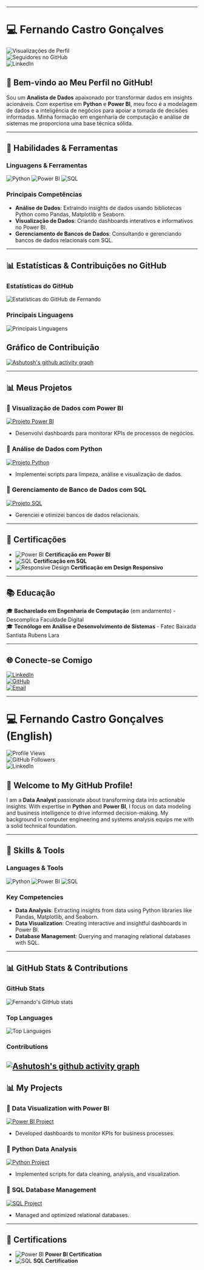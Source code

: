 
---

# 💻 Fernando Castro Gonçalves

![Visualizações de Perfil](https://komarev.com/ghpvc/?username=fernandocastrogon&color=blue)  
![Seguidores no GitHub](https://img.shields.io/github/followers/fernandocastrogon?label=Seguir&style=social)  
![LinkedIn](https://img.shields.io/badge/LinkedIn-fernandocastrogon-blue?logo=linkedin&style=flat-square)

## 👋 Bem-vindo ao Meu Perfil no GitHub!

Sou um **Analista de Dados** apaixonado por transformar dados em insights acionáveis. Com expertise em **Python** e **Power BI**, meu foco é a modelagem de dados e a inteligência de negócios para apoiar a tomada de decisões informadas. Minha formação em engenharia de computação e análise de sistemas me proporciona uma base técnica sólida.

---

## 🔧 **Habilidades & Ferramentas**

### Linguagens & Ferramentas
![Python](https://img.shields.io/badge/Python-3776AB?style=for-the-badge&logo=python&logoColor=white)
![Power BI](https://img.shields.io/badge/Power%20BI-F2C811?style=for-the-badge&logo=powerbi&logoColor=black)
![SQL](https://img.shields.io/badge/SQL-4479A1?style=for-the-badge&logo=postgresql&logoColor=white)

### Principais Competências
- **Análise de Dados**: Extraindo insights de dados usando bibliotecas Python como Pandas, Matplotlib e Seaborn.
- **Visualização de Dados**: Criando dashboards interativos e informativos no Power BI.
- **Gerenciamento de Bancos de Dados**: Consultando e gerenciando bancos de dados relacionais com SQL.

---

## 📊 **Estatísticas & Contribuições no GitHub**

### Estatísticas do GitHub
![Estatísticas do GitHub de Fernando](https://github-readme-stats.vercel.app/api?username=fernandocastrogon&show_icons=true&theme=radical)

### Principais Linguagens
![Principais Linguagens](https://github-readme-stats.vercel.app/api/top-langs/?username=fernandocastrogon&layout=compact&theme=radical)

## Gráfico de Contribuição 
[![Ashutosh's github activity graph](https://github-readme-activity-graph.vercel.app/graph?username=fernandocastrogon&theme=rogue)](https://github.com/ashutosh00710/github-readme-activity-graph)

---

## 📊 **Meus Projetos**

### 🔗 **Visualização de Dados com Power BI**
[![Projeto Power BI](https://img.shields.io/badge/PowerBI-Projeto-blue?style=flat&logo=powerbi&logoColor=white)](https://github.com/fernandocastrogon/Data-Visualization-PowerBI)
- Desenvolvi dashboards para monitorar KPIs de processos de negócios.

### 🔗 **Análise de Dados com Python**
[![Projeto Python](https://img.shields.io/badge/Python-Projeto-yellow?style=flat&logo=python&logoColor=white)](https://github.com/fernandocastrogon/Python-Data-Analysis)
- Implementei scripts para limpeza, análise e visualização de dados.

### 🔗 **Gerenciamento de Banco de Dados com SQL**
[![Projeto SQL](https://img.shields.io/badge/SQL-Projeto-green?style=flat&logo=postgresql&logoColor=white)](https://github.com/fernandocastrogon/SQL-Database-Management)
- Gerenciei e otimizei bancos de dados relacionais.

---

## 📜 **Certificações**

- ![Power BI](https://img.shields.io/badge/Power_BI-Expert-3776AB?style=flat&logo=powerbi&logoColor=white) **Certificação em Power BI**
- ![SQL](https://img.shields.io/badge/SQL-Proficient-4479A1?style=flat&logo=postgresql&logoColor=white) **Certificação em SQL**
- ![Responsive Design](https://img.shields.io/badge/Responsive_Design-Expert-4CAF50?style=flat&logo=html5&logoColor=white) **Certificação em Design Responsivo**

---

## 📚 **Educação**

🎓 **Bacharelado em Engenharia de Computação** (em andamento) - Descomplica Faculdade Digital  
🎓 **Tecnólogo em Análise e Desenvolvimento de Sistemas** - Fatec Baixada Santista Rubens Lara

---

## 🌐 **Conecte-se Comigo**

[![LinkedIn](https://img.shields.io/badge/LinkedIn-fernandocastrogon-blue?style=flat-square&logo=linkedin)](https://www.linkedin.com/in/fernandocastrogon)  
[![GitHub](https://img.shields.io/badge/GitHub-fernandocastrogon-lightgrey?style=flat-square&logo=github)](https://github.com/fernandocastrogon)  
[![Email](https://img.shields.io/badge/Email-fernandocastrogon%40gmail.com-red?style=flat-square&logo=gmail&logoColor=white)](mailto:fernandocastrogon@gmail.com)

---

# 💻 Fernando Castro Gonçalves (English)

![Profile Views](https://komarev.com/ghpvc/?username=fernandocastrogon&color=blue)  
![GitHub Followers](https://img.shields.io/github/followers/fernandocastrogon?label=Follow&style=social)  
![LinkedIn](https://img.shields.io/badge/LinkedIn-fernandocastrogon-blue?logo=linkedin&style=flat-square)

## 👋 Welcome to My GitHub Profile!

I am a **Data Analyst** passionate about transforming data into actionable insights. With expertise in **Python** and **Power BI**, I focus on data modeling and business intelligence to drive informed decision-making. My background in computer engineering and systems analysis equips me with a solid technical foundation.

---

## 🔧 **Skills & Tools**

### Languages & Tools
![Python](https://img.shields.io/badge/Python-3776AB?style=for-the-badge&logo=python&logoColor=white)
![Power BI](https://img.shields.io/badge/Power%20BI-F2C811?style=for-the-badge&logo=powerbi&logoColor=black)
![SQL](https://img.shields.io/badge/SQL-4479A1?style=for-the-badge&logo=postgresql&logoColor=white)

### Key Competencies
- **Data Analysis**: Extracting insights from data using Python libraries like Pandas, Matplotlib, and Seaborn.
- **Data Visualization**: Creating interactive and insightful dashboards in Power BI.
- **Database Management**: Querying and managing relational databases with SQL.

---

## 📊 **GitHub Stats & Contributions**

### GitHub Stats
![Fernando's GitHub stats](https://github-readme-stats.vercel.app/api?username=fernandocastrogon&show_icons=true&theme=radical)

### Top Languages
![Top Languages](https://github-readme-stats.vercel.app/api/top-langs/?username=fernandocastrogon&layout=compact&theme=radical)

### Contributions
[![Ashutosh's github activity graph](https://github-readme-activity-graph.vercel.app/graph?username=fernandocastrogon&theme=rogue)](https://github.com/ashutosh00710/github-readme-activity-graph)
---

## 📊 **My Projects**

### 🔗 **Data Visualization with Power BI**
[![Power BI Project](https://img.shields.io/badge/PowerBI-Project-blue?style=flat&logo=powerbi&logoColor=white)](https://github.com/fernandocastrogon/Data-Visualization-PowerBI)
- Developed dashboards to monitor KPIs for business processes.

### 🔗 **Python Data Analysis**
[![Python Project](https://img.shields.io/badge/Python-Project-yellow?style=flat&logo=python&logoColor=white)](https://github.com/fernandocastrogon/Python-Data-Analysis)
- Implemented scripts for data cleaning, analysis, and visualization.

### 🔗 **SQL Database Management**
[![SQL Project](https://img.shields.io/badge/SQL-Project-green?style=flat&logo=postgresql&logoColor=white)](https://github.com/fernandocastrogon/SQL-Database-Management)
- Managed and optimized relational databases.

---

## 📜 **Certifications**

- ![Power BI](https://img.shields.io/badge/Power_BI-Expert-3776AB?style=flat&logo=powerbi&logoColor=white) **Power BI Certification**
- ![SQL](https://img.shields.io/badge/SQL-Proficient-4479A1?style=flat&logo=postgresql&logoColor=white) **SQL Certification**
